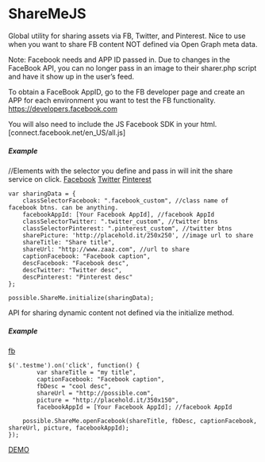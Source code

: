 ShareMeJS
==========
Global utility for sharing assets via FB, Twitter, and Pinterest.
Nice to use when you want to share FB content NOT defined via Open Graph meta data. 

Note: Facebook needs and APP ID passed in. Due to changes in the FaceBook API, you can no longer pass in an image to their sharer.php script and have it show up in the user’s feed. 

To obtain a FaceBook AppID, go to the FB developer page and create an APP for each environment you want to test the FB functionality. https://developers.facebook.com

You will also need to include the JS Facebook SDK in your html.
[connect.facebook.net/en_US/all.js]


<h5>Example</h5>
    //Elements with the selector you define and pass in will init the share service on click.
    <a class="facebook_custom" href="#">Facebook</a>
    <a class="twitter_custom" href="#">Twitter</a>
    <a class="pinterest_custom" href="#">Pinterest</a>

    var sharingData = {
        classSelectorFacebook: ".facebook_custom", //class name of facebook btns. can be anything.
        facebookAppId: [Your Facebook AppId], //facebook AppId
        classSelectorTwitter: ".twitter_custom", //twitter btns
        classSelectorPinterest: ".pinterest_custom", //twitter btns
        sharePicture: 'http://placehold.it/250x250', //image url to share
        shareTitle: "Share title",
        shareUrl: "http://www.zaaz.com", //url to share
        captionFacebook: "Facebook caption",
        descFacebook: "Facebook desc",
        descTwitter: "Twitter desc",
        descPinterest: "Pinterest desc"
    };
    
    possible.ShareMe.initialize(sharingData);
<p>API for sharing dynamic content not defined via the initialize method.</p>
<h5>Example</h5>
    <a class=".testme" href="#">fb</a>
    
    $('.testme').on('click', function() {
            var shareTitle = "my title",
            captionFacebook: "Facebook caption",
            fbDesc = "cool desc",
            shareUrl = "http://possible.com",
            picture = "http://placehold.it/350x150",
            facebookAppId = [Your Facebook AppId]; //facebook AppId
    
        possible.ShareMe.openFacebook(shareTitle, fbDesc, captionFacebook, shareUrl, picture, facebookAppId);
    });

<a href="http://rcolepeterson.com/ShareMeJS/example/index.html" target="_blank">DEMO</a>

